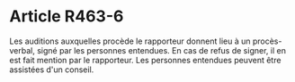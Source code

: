 # Article R463-6

Les auditions auxquelles procède le rapporteur donnent lieu à un procès-verbal, signé par les personnes entendues. En cas de refus de signer, il en est fait mention par le rapporteur. Les personnes entendues peuvent être assistées d'un conseil.